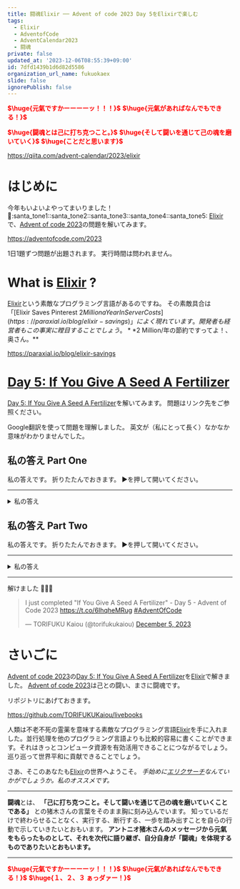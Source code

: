 ```yaml
---
title: 闘魂Elixir ── Advent of code 2023 Day 5をElixirで楽しむ
tags:
  - Elixir
  - AdventofCode
  - AdventCalendar2023
  - 闘魂
private: false
updated_at: '2023-12-06T08:55:39+09:00'
id: 7dfd1439b1d6d82d5586
organization_url_name: fukuokaex
slide: false
ignorePublish: false
---
```

<b><font color="red">$\huge{元氣ですかーーーーッ！！！}$</font></b>
<b><font color="red">$\huge{元氣があればなんでもできる！}$</font></b>

<b><font color="red">$\huge{闘魂とは己に打ち克つこと。}$</font></b>
<b><font color="red">$\huge{そして闘いを通じて己の魂を磨いていく}$</font></b>
<b><font color="red">$\huge{ことだと思います}$</font></b>


https://qiita.com/advent-calendar/2023/elixir


# はじめに

今年もいよいよやってまいりました！ :santa::santa_tone1::santa_tone2::santa_tone3::santa_tone4::santa_tone5: 
[Elixir](https://elixir-lang.org/)で、[Advent of code 2023](https://adventofcode.com/2023)の問題を解いてみます。

https://adventofcode.com/2023

1日1題ずつ問題が出題されます。
実行時間は問われません。

# What is [Elixir](https://elixir-lang.org/) ?

[Elixir](https://elixir-lang.org/)という素敵なプログラミング言語があるのですね。
その素敵具合は「[Elixir Saves Pinterest $2 Million a Year In Server Costs](https://paraxial.io/blog/elixir-savings)」によく現れています。開発者も経営者もこの事実に瞠目することでしょう。 **$2 Million/年の節約ですってよ！、奥さん。**

https://paraxial.io/blog/elixir-savings

# [Day 5: If You Give A Seed A Fertilizer](https://adventofcode.com/2023/day/5)

[Day 5: If You Give A Seed A Fertilizer](https://adventofcode.com/2023/day/5)を解いてみます。
問題はリンク先をご参照ください。

Google翻訳を使って問題を理解しました。
英文が（私にとって長く）なかなか意味がわかりませんでした。

## 私の答え Part One

私の答えです。
折りたたんでおきます。
▶を押して開いてください。

---

<details><summary>私の答え</summary>

```elixir
input = """
seeds: 79 14 55 13

seed-to-soil map:
50 98 2
52 50 48

soil-to-fertilizer map:
0 15 37
37 52 2
39 0 15

fertilizer-to-water map:
49 53 8
0 11 42
42 0 7
57 7 4

water-to-light map:
88 18 7
18 25 70

light-to-temperature map:
45 77 23
81 45 19
68 64 13

temperature-to-humidity map:
0 69 1
1 0 69

humidity-to-location map:
60 56 37
56 93 4
"""

defmodule Awesome do
  def run(input) do
    seeds = seeds(input)
    seed_to_soil_map = map(input, "seed-to-soil map:\n")
    soil_to_fertilizer_map = map(input, "soil-to-fertilizer map:\n")
    fertilizer_to_water_map = map(input, "fertilizer-to-water map:\n")
    water_to_light_map = map(input, "water-to-light map:\n")
    light_to_temperature_map = map(input, "light-to-temperature map:\n")
    temperature_to_humidity_map = map(input, "temperature-to-humidity map:\n")
    humidity_to_location_map = map(input, "humidity-to-location map:\n")

    seeds
    |> Enum.map(fn seed ->
      seed
      |> get(seed_to_soil_map)
      |> get(soil_to_fertilizer_map)
      |> get(fertilizer_to_water_map)
      |> get(water_to_light_map)
      |> get(light_to_temperature_map)
      |> get(temperature_to_humidity_map)
      |> get(humidity_to_location_map)
    end)
    |> Enum.min()
  end

  defp get(source, map) do
    case Enum.find(map, fn {source_range, _destination_range} -> source in source_range end) do
      nil ->
        source

      {source_range, destination_range} ->
        index = source - Enum.at(source_range, 0)
        Enum.at(destination_range, index)
    end
  end

  defp seeds(input) do
    input
    |> String.split("seeds:", trim: true)
    |> Enum.at(0)
    |> String.split("\n")
    |> Enum.at(0)
    |> String.split(" ", trim: true)
    |> Enum.map(&String.to_integer/1)
  end

  defp map(input, title) do
    input
    |> String.split(title, trim: true)
    |> Enum.at(1)
    |> String.split("\n\n")
    |> Enum.at(0)
    |> String.split("\n", trim: true)
    |> Enum.reduce(%{}, fn line, acc ->
      [destination_range_start, source_range_start, range_length] =
        String.split(line, " ") |> Enum.map(&String.to_integer/1)

      Map.merge(acc, %{
        build_range(source_range_start, range_length) =>
          build_range(destination_range_start, range_length)
      })
    end)
  end

  def build_range(start, length), do: start..(start + length - 1)
end

Awesome.run(input)
```

</details>


## 私の答え Part Two

私の答えです。
折りたたんでおきます。
▶を押して開いてください。

---

<details><summary>私の答え</summary>



```elixir
defmodule Awesome2 do
  def run(input, init \\ 0) do
    seeds = seeds(input) |> IO.inspect()
    soil_to_seed_map = map(input, "seed-to-soil map:\n")
    fertilizer_to_soil_map = map(input, "soil-to-fertilizer map:\n")
    water_to_fertilizer_map = map(input, "fertilizer-to-water map:\n")
    light_to_water_map = map(input, "water-to-light map:\n")
    temperature_to_light_map = map(input, "light-to-temperature map:\n")
    humidity_to_temperature_map = map(input, "temperature-to-humidity map:\n")
    location_to_humidity_map = map(input, "humidity-to-location map:\n")

    Stream.iterate(init, &(&1 + 1))
    |> Enum.reduce_while(nil, fn location, nil ->
      IO.inspect(location)

      seed =
        location
        |> get(location_to_humidity_map)
        |> get(humidity_to_temperature_map)
        |> get(temperature_to_light_map)
        |> get(light_to_water_map)
        |> get(water_to_fertilizer_map)
        |> get(fertilizer_to_soil_map)
        |> get(soil_to_seed_map)

      case Enum.any?(seeds, fn seed_range -> seed in seed_range end) do
        true -> {:halt, location}
        false -> {:cont, nil}
      end
    end)
  end

  defp get(source, map) do
    case Enum.find(map, fn {source_range, _destination_range} -> source in source_range end) do
      nil ->
        source

      {source_range, destination_range} ->
        index = source - Enum.at(source_range, 0)
        Enum.at(destination_range, index)
    end
  end

  defp seeds(input) do
    input
    |> String.split("seeds:", trim: true)
    |> Enum.at(0)
    |> String.split("\n")
    |> Enum.at(0)
    |> String.split(" ", trim: true)
    |> Enum.map(&String.to_integer/1)
    |> Enum.chunk_every(2)
    |> Enum.reduce([], fn [start, length], acc ->
      acc ++ [build_range(start, length)]
    end)
  end

  defp map(input, title) do
    input
    |> String.split(title, trim: true)
    |> Enum.at(1)
    |> String.split("\n\n")
    |> Enum.at(0)
    |> String.split("\n", trim: true)
    |> Enum.reduce(%{}, fn line, acc ->
      [destination_range_start, source_range_start, range_length] =
        String.split(line, " ") |> Enum.map(&String.to_integer/1)

      Map.merge(acc, %{
        build_range(destination_range_start, range_length) =>
          build_range(source_range_start, range_length)
      })
    end)
  end

  def build_range(start, length), do: start..(start + length - 1)
end

Awesome2.run(input)
```

</details>


---

解けました :tada::tada::tada: 

<blockquote class="twitter-tweet"><p lang="en" dir="ltr">I just completed &quot;If You Give A Seed A Fertilizer&quot; - Day 5 - Advent of Code 2023 <a href="https://t.co/6IhqheMRug">https://t.co/6IhqheMRug</a> <a href="https://twitter.com/hashtag/AdventOfCode?src=hash&amp;ref_src=twsrc%5Etfw">#AdventOfCode</a></p>&mdash; TORIFUKU Kaiou (@torifukukaiou) <a href="https://twitter.com/torifukukaiou/status/1732041497963614347?ref_src=twsrc%5Etfw">December 5, 2023</a></blockquote> <script async src="https://platform.twitter.com/widgets.js" charset="utf-8"></script>

# さいごに

[Advent of code 2023](https://adventofcode.com/2023)の[Day 5: If You Give A Seed A Fertilizer](https://adventofcode.com/2023/day/5)を[Elixir](https://elixir-lang.org/)で解きました。
[Advent of code 2023](https://adventofcode.com/2023)は己との闘い、まさに闘魂です。

リポジトリにあげておきます。

https://github.com/TORIFUKUKaiou/livebooks

人類は不老不死の霊薬を意味する素敵なプログラミング言語[Elixir](https://elixir-lang.org/)を手に入れました。並行処理を他のプログラミング言語よりも比較的容易に書くことができます。それはきっとコンピュータ資源を有効活用できることにつながるでしょう。巡り巡って世界平和に貢献できることでしょう。

さあ、そこのあなたも[Elixir](https://elixir-lang.org/)の世界へようこそ。
_手始めに[エリクサーチ](https://elixir-lang.info/)なんていかがでしょうか。私のオススメです。_

---

**闘魂**とは、  **「己に打ち克つこと。そして闘いを通じて己の魂を磨いていくことである」** との猪木さんの言葉をそのまま胸に刻み込んでいます。
知っているだけで終わらせることなく、実行する、断行する、一歩を踏み出すことを自らの行動で示していきたいとおもいます。
**アントニオ猪木さんのメッセージから元氣をもらったものとして、それを次代に語り継ぎ、自分自身が「闘魂」を体現するものでありたいとおもいます。**

---

<b><font color="red">$\huge{元氣ですかーーーーッ！！！}$</font></b>
<b><font color="red">$\huge{元氣があればなんでもできる！}$</font></b>
<b><font color="red">$\huge{１、２、３ ぁっダァー！}$</font></b>
